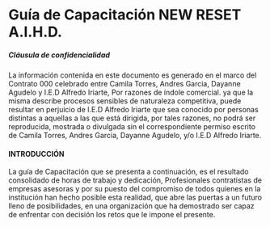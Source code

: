 # Guía de Capacitación NEW RESET A.I.H.D.

##### Cláusula de confidencialidad

La información contenida en este documento es generado en el marco del Contrato 000 celebrado entre Camila Torres, Andres Garcia, Dayanne Agudelo y I.E.D Alfredo Iriarte, Por razones de índole comercial. ya que la misma describe procesos sensibles de naturaleza competitiva, puede resultar en perjuicio de I.E.D Alfredo Iriarte que sea conocido por personas distintas a aquellas a las que está dirigida, por tales razones, no podrá ser reproducida, mostrada o divulgada sin el correspondiente permiso escrito de Camila Torres, Andres Garcia, Dayanne Agudelo, y/o I.E.D Alfredo Iriarte.

#### INTRODUCCIÓN

La guía de Capacitación que se presenta a continuación, es el resultado consolidado de horas de trabajo y dedicación, Profesionales contratistas de empresas asesoras y por su puesto del compromiso de todos quienes en la institución han hecho posible esta realidad, que abre las puertas a un futuro lleno de posibilidades, en una organización que ha demostrado ser capaz de enfrentar con decisión los retos que le impone el presente.


